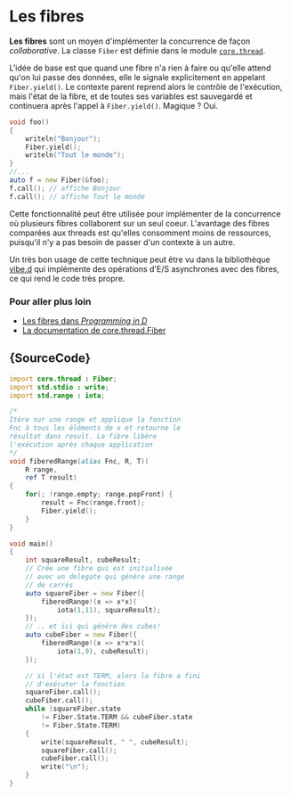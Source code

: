 # Les fibres

**Les fibres** sont un moyen d'implémenter la concurrence de façon *collaborative*. La classe `Fiber` est définie dans le module [`core.thread`](https://dlang.org/phobos/core_thread.html).

L'idée de base est que quand une fibre n'a rien à faire ou qu'elle attend qu'on lui passe des données, elle le signale explicitement en appelant `Fiber.yield()`. Le contexte parent reprend alors le contrôle de l'exécution, mais l'état de la fibre, et de toutes ses variables est sauvegardé et continuera après l'appel à `Fiber.yield()`. Magique ? Oui.

```d
void foo()
{
    writeln("Bonjour");
    Fiber.yield();
    writeln("Tout le monde");
}
//...
auto f = new Fiber(&foo);
f.call(); // affiche Bonjour
f.call(); // affiche Tout le monde
```

Cette fonctionnalité peut être utilisée pour implémenter de la concurrence où plusieurs fibres collaborent sur un seul coeur. L'avantage des fibres comparées aux threads est qu'elles consomment moins de ressources, puisqu'il n'y a pas besoin de passer d'un contexte à un autre.

Un très bon usage de cette technique peut être vu dans la bibliothèque [vibe.d](http://vibed.org) qui implémente des opérations d'E/S asynchrones avec des fibres, ce qui rend le code très propre.

### Pour aller plus loin

- [Les fibres dans _Programming in D_](http://ddili.org/ders/d.en/fibers.html)
- [La documentation de core.thread.Fiber](https://dlang.org/library/core/thread/fiber.html)

## {SourceCode}

```d
import core.thread : Fiber;
import std.stdio : write;
import std.range : iota;

/*
Itère sur une range et applique la fonction
Fnc à tous les éléments de x et retourne le
résultat dans result. La fibre libère
l'exécution après chaque application
*/
void fiberedRange(alias Fnc, R, T)(
    R range,
    ref T result)
{
    for(; !range.empty; range.popFront) {
        result = Fnc(range.front);
        Fiber.yield();
    }
}

void main()
{
    int squareResult, cubeResult;
    // Crée une fibre qui est initialisée
    // avec un delegate qui génère une range
    // de carrés
    auto squareFiber = new Fiber({
        fiberedRange!(x => x*x)(
            iota(1,11), squareResult);
    });
    // .. et ici qui génère des cubes!
    auto cubeFiber = new Fiber({
        fiberedRange!(x => x*x*x)(
            iota(1,9), cubeResult);
    });

    // si l'état est TERM, alors la fibre a fini
    // d'exécuter la fonction
    squareFiber.call();
    cubeFiber.call();
    while (squareFiber.state
        != Fiber.State.TERM && cubeFiber.state
        != Fiber.State.TERM)
    {
        write(squareResult, " ", cubeResult);
        squareFiber.call();
        cubeFiber.call();
        write("\n");
    }
}
```
